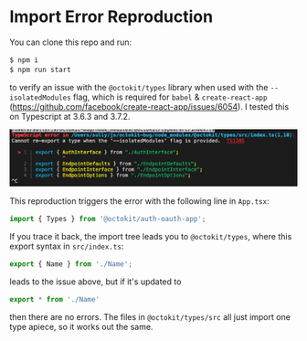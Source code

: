 # Import Error Reproduction

You can clone this repo and run:

```s
$ npm i
$ npm run start
```

to verify an issue with the `@octokit/types` library when used with the `--isolatedModules` flag, which is required for `babel` & `create-react-app` (https://github.com/facebook/create-react-app/issues/6054).  I tested this on Typescript at 3.6.3 and 3.7.2.  

![](./error.png)

This reproduction triggers the error with the following line in `App.tsx`:

```typescript
import { Types } from '@octokit/auth-oauth-app';
```

If you trace it back, the import tree leads you to `@octokit/types`, where this export syntax in `src/index.ts`:

```typescript
export { Name } from './Name';
```

leads to the issue above, but if it's updated to

```typescript
export * from './Name'
```

then there are no errors.  The files in `@octokit/types/src` all just import one type apiece, so it works out the same.
